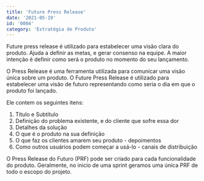 ```yaml
---
title: 'Future Press Release'
date: '2021-05-19'
id: '0004'
category: 'Estratégia de Produto'
---
```


Future press release é utilizado para estabelecer uma visão clara do produto. Ajuda a definir as metas, e gerar consenso na equipe. A maior intenção é definir como será o produto no momento do seu lançamento.

O Press Release é uma ferramenta utilizada para comunicar uma visão única sobre um produto. O Future Press Release é utilizado para estabelecer uma visão de futuro representando como seria o dia em que o produto foi lançado.

Ele contem os seguintes itens:
1. Título e Subtítulo
2. Definição do problema existente, e do cliente que sofre essa dor
3. Detalhes da solução
4. O que é o produto na sua definição
5. O que faz os clientes amarem seu produto - depoimentos
6. Como outros usuários podem começar a usá-lo - canais de distribuição

O Press Release do Futuro (PRF) pode ser criado para cada funcionalidade do produto. Geralmente, no inicio de uma sprint geramos uma única PRF de todo o escopo do projeto.



